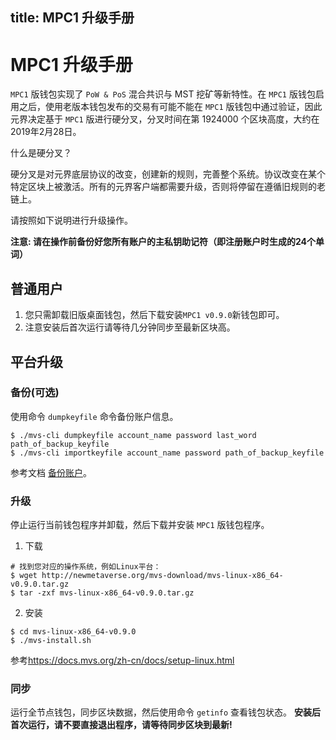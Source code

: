 title: MPC1 升级手册
---

# MPC1 升级手册
`MPC1` 版钱包实现了 `PoW & PoS` 混合共识与 MST 挖矿等新特性。在 `MPC1` 版钱包启用之后，使用老版本钱包发布的交易有可能不能在 `MPC1` 版钱包中通过验证，因此元界决定基于 `MPC1` 版进行硬分叉，分叉时间在第 1924000 个区块高度，大约在2019年2月28日。

什么是硬分叉？

硬分叉是对元界底层协议的改变，创建新的规则，完善整个系统。协议改变在某个特定区块上被激活。所有的元界客户端都需要升级，否则将停留在遵循旧规则的老链上。

请按照如下说明进行升级操作。

**注意: 请在操作前备份好您所有账户的主私钥助记符（即注册账户时生成的24个单词）**

## 普通用户
1. 您只需卸载旧版桌面钱包，然后下载安装`MPC1 v0.9.0`新钱包即可。
2. 注意安装后首次运行请等待几分钟同步至最新区块高。

## 平台升级

### 备份(可选)
使用命令 `dumpkeyfile` 命令备份账户信息。
```
$ ./mvs-cli dumpkeyfile account_name password last_word path_of_backup_keyfile
$ ./mvs-cli importkeyfile account_name password path_of_backup_keyfile
```

参考文档 [备份账户](https://docs.mvs.org/zh-cn/docs/backup-account.html)。

### 升级
停止运行当前钱包程序并卸载，然后下载并安装 `MPC1` 版钱包程序。

1. 下载
```
# 找到您对应的操作系统，例如Linux平台：
$ wget http://newmetaverse.org/mvs-download/mvs-linux-x86_64-v0.9.0.tar.gz
$ tar -zxf mvs-linux-x86_64-v0.9.0.tar.gz

```
2. 安装  
```
$ cd mvs-linux-x86_64-v0.9.0
$ ./mvs-install.sh
```

参考<https://docs.mvs.org/zh-cn/docs/setup-linux.html>

### 同步
运行全节点钱包，同步区块数据，然后使用命令 `getinfo` 查看钱包状态。
**安装后首次运行，请不要直接退出程序，请等待同步区块到最新!**
